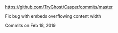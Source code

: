 https://github.com/TryGhost/Casper/commits/master

Fix bug with embeds overflowing content width

Commits on Feb 18, 2019

